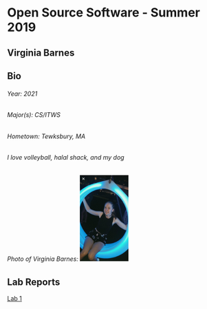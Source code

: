 # Open Source Software - Summer 2019
## Virginia Barnes

## Bio
###### Year: 2021
###### Major(s): CS/ITWS
###### Hometown: Tewksbury, MA
###### I love volleyball, halal shack, and my dog
###### Photo of Virginia Barnes: <img src="LawnPic.jpg" with = "150" height = "200">


## Lab Reports
[Lab 1](labs/lab-01/report.md)
